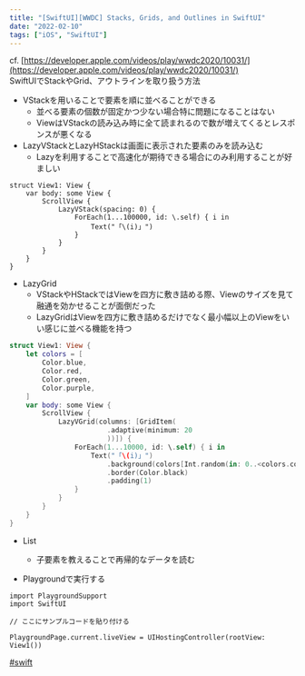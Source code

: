 ```yaml
---
title: "[SwiftUI][WWDC] Stacks, Grids, and Outlines in SwiftUI"
date: "2022-02-10"
tags: ["iOS", "SwiftUI"]
---
```


cf. [https://developer.apple.com/videos/play/wwdc2020/10031/](https://developer.apple.com/videos/play/wwdc2020/10031/)<br>
SwiftUIでStackやGrid、アウトラインを取り扱う方法<br>

- VStackを用いることで要素を順に並べることができる
    - 並べる要素の個数が固定かつ少ない場合特に問題になることはない
    - ViewはVStackの読み込み時に全て読まれるので数が増えてくるとレスポンスが悪くなる
- LazyVStackとLazyHStackは画面に表示された要素のみを読み込む
    - Lazyを利用することで高速化が期待できる場合にのみ利用することが好ましい
```siwft
struct View1: View {
    var body: some View {
        ScrollView {
            LazyVStack(spacing: 0) {
                ForEach(1...100000, id: \.self) { i in
                    Text("「\(i)」")
                }
            }
        }
    }
}
```

- LazyGrid
    - VStackやHStackではViewを四方に敷き詰める際、Viewのサイズを見て融通を効かせることが面倒だった
    - LazyGridはViewを四方に敷き詰めるだけでなく最小幅以上のViewをいい感じに並べる機能を持つ
```swift
struct View1: View {
    let colors = [
        Color.blue,
        Color.red,
        Color.green,
        Color.purple,
    ]
    var body: some View {
        ScrollView {
            LazyVGrid(columns: [GridItem(
                        .adaptive(minimum: 20
                        ))]) {
                ForEach(1...10000, id: \.self) { i in
                    Text("「\(i)」")
                        .background(colors[Int.random(in: 0..<colors.count)])
                        .border(Color.black)
                        .padding(1)
                }
            }
        }
    }
}
```
- List
    - 子要素を教えることで再帰的なデータを読む

- Playgroundで実行する
```siwft
import PlaygroundSupport
import SwiftUI
 
// ここにサンプルコードを貼り付ける
 
PlaygroundPage.current.liveView = UIHostingController(rootView: View1())
```

[#swift](https://scrapbox.io/kat0h/swift)<br>
